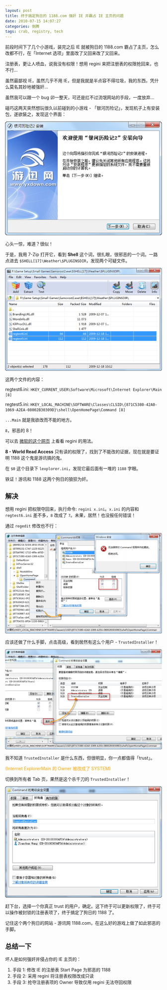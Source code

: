 ```yaml
---
layout: post
title: 终于搞定狗日的 1188.com 强奸 IE 并霸占 IE 主页的问题
date: 2010-07-15 14:07:27
categories: 倒腾
tags: crab, registry, tech
---
```


前段时间下了几个小游戏，装完之后 IE 就被狗日的 1188.com 霸占了主页，怎么改都不行，在「Internet 选项」里面改了又回来改了又回来。

注册表，更让人喷血，说我没有权限！想用 regini 来把注册表的权限抢回来，也不行...

虽然最鄙视 IE，虽然几乎不用 IE，但是我就是半点容不得垃圾，我的东西，凭什么莫名其妙地被强奸...

虽然我可以跟一个 bug 卯一整天，可还是扛不过流氓网站的手段，一度放弃...

碰巧这两天突然想玩很久以前碰到的小游戏 - 「银河历险记」，发现机子上有安装包，遂欲裝之，发现这个界面：

![](/images/posts/youxungame_install_guide.png)

心头一惊，难道？很似！

于是，我用 7-Zip 打开它，看到 **Shell** 这个词，很扎眼，很邪恶的一个词。一路点进去 `$SHELL[17]\Weather\$PLUGINSDIR`，发现两个可疑文件。

![](/images/posts/youxungame_shellfolder.png)


这两个文件的内容：

regtest6.ini: `HKEY_CURRENT_USER\Software\Microsoft\Internet Explorer\Main [8]`

regtest5.ini: `HKEY_LOCAL_MACHINE\SOFTWARE\Classes\CLSID\{871C5380-42A0-1069-A2EA-08002B30309D}\shell\OpenHomePage\Command [8]`

`...Main` 就是我欲改而不能的地方。

`8`，邪恶的 8！

可以去 [微软的这个网页](http://support.microsoft.com/kb/237607) 上看看 regini 的用法。

**8 - World Read Access** 只有读的权限了，找到了不能改的证据，现在就是要证明 1188 这个鬼是游讯搞的鬼。

在 `$0` 这个目录下 `lexplorer.ini`，发现它最后面有一堆的 `1188` 字眼。

铁证！游讯和 1188 这两个狗日的狼狈为奸。

## 解决

想用 regini 把权限夺回来，执行命令: `regini x.ini`。`x.ini` 的内容和 `regtest6.ini` 差不多，`8` 改成了 `7`。未果，居然！也没报任何错误！

通过 `regedit` 修改也不行：

![](/images/posts/regedit_cannot_write.png)

应该还做了什么手脚，点击高级，看到居然有这么个用户 - `TrustedInstaller`！

![](/images/posts/regedit_cannot_write_trustedinstaller.png)

我不知道 `TrustedInstaller` 是什么东西，但很明显，你一点都值得「trust」。

<span style="color:orange;">(Internet ExplorerMain 的 Owner 被改成了 SYSTEM)</span>

切换到所有者 Tab 页，果然是这个杀千刀的 `TrustedInstaller`！

![](/images/posts/regedit_cannot_write_updateowner.png)

赶下台，选择一个你真正 trust 的用户，确定。这下终于可以更新权限了，终于可以操作被封锁的注册表项了，终于搞定了狗日的 1188 了。

记住这个两个狗日的网站 - 游讯网 1188.com，在这么好的游戏上做了如此邪恶的手脚。

## 总结一下

坏人是如何强奸并侵占你的 IE 主页的：

1. 手段 1: 修改 IE 的注册表 Start Page 为邪恶的 1188
2. 手段 2: 采用 regini 将注册表权限改成只读
3. 手段 3: 抢夺注册表项的 Owner 导致仅用 regini 无法夺回权限
